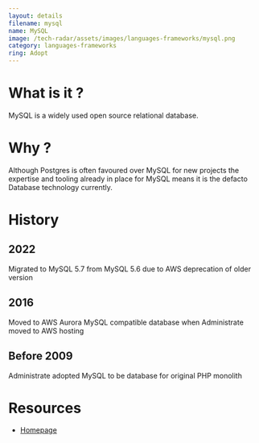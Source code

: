```yaml
---
layout: details
filename: mysql
name: MySQL
image: /tech-radar/assets/images/languages-frameworks/mysql.png
category: languages-frameworks
ring: Adopt
---
```


# What is it ?
MySQL is a widely used open source relational database. 

# Why ?
Although Postgres is often favoured over MySQL for new projects the expertise and tooling already in place for MySQL means it is the defacto Database technology currently. 

# History
## 2022
Migrated to MySQL 5.7 from MySQL 5.6 due to AWS deprecation of older version

## 2016
Moved to AWS Aurora MySQL compatible database when Administrate moved to AWS hosting

## Before 2009
Administrate adopted MySQL to be database for original PHP monolith

# Resources
- [Homepage](https://www.mysql.com/)

